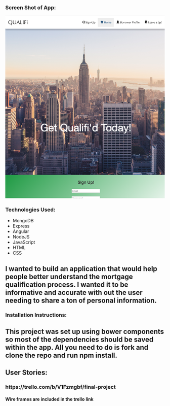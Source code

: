 <h3> Screen Shot of App: </h3>
<img class="screen-shot" src='public/styles/final-project.jpg'>

<h3> Technologies Used: </h3>
<ul>
<li>MongoDB</li>
<li>Express</li>
<li>Angular</li>
<li>NodeJS</li>
<li>JavaScript</li>
<li>HTML</li>
<li>CSS</li>
</ul>

<h2>I wanted to build an application that would help people better understand the mortgage qualification process. I wanted it to be informative and accurate with out the user needing to share a ton of personal information.</h2>

<h3>Installation Instructions:</h3>
<h2>This project was set up using bower components so most of the dependencies should be saved within the app. All you need to do is fork and clone the repo and run npm install.</h2>

<h2>User Stories:</h2>
<h3>https://trello.com/b/V1Fzmgbf/final-project</h3>
<h4>Wire frames are included in the trello link</h4>

